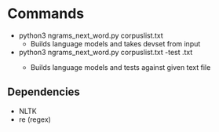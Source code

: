 # Commands
* python3 ngrams_next_word.py corpuslist.txt
   * Builds language models and takes devset from input
* python3 ngrams_next_word.py corpuslist.txt -test <file>.txt
   * Builds language models and tests against given text file
  
## Dependencies
  * NLTK
  * re (regex)
